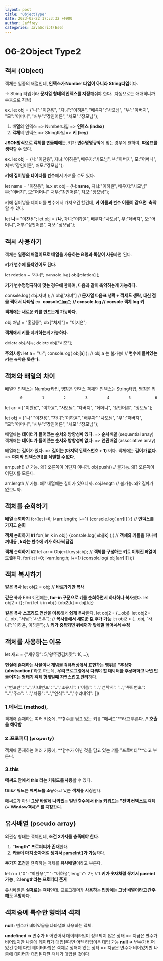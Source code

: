 ```yaml
---
layout: post
title: "ObjectType"
date: 2023-02-22 17:53:32 +0900
author: Jeffrey
categories: JavaScript(Es6)
---
```


# 06-2Object Type2

## **객체 (Object)**

객체는 일종의 배열인데, **인덱스가 Number 타입이 아니라 String타입**이다.

→ String 타입이라 **문자열 형태의 인덱스를 지정**해줘야 한다. (자동으로는 애매하니까 수동으로 지정)

ex. let obj = {"나":"이찬용", "자녀":"이하윤", "배우자":"사모님", "부":"아버지", "모":"어머니", "처부":"장인어른", "처모":"장모님"};

1. **배열**의 인덱스 => Number타입 => **인덱스 (index)**
2. **객체**의 인덱스 => String타입 => **키 (key)**

**JSON방식으로 객체를 만들때에는**, 키가 **변수명명규칙**에 맞는 경우에 한하여, **따옴표를 생략**할 수 있다.

ex. let obj = {나:"이찬용", 자녀:"이하윤", 배우자:"사모님", 부:"아버지", 모:"어머니", 처부:"장인어른", 처모:"장모님"};

**키에 집어넣을 데이터를 변수**에서 가져올 수도 있다.

let name = "이찬용";
le.x et obj = {**나:name,** 자녀:"이하윤", 배우자:"사모님", 부:"아버지", 모:"어머니", 처부:"장인어른", 처모:"장모님"};

키에 집어넣을 데이터를 변수에서 가져오긴 할건데, **키 이름과 변수 이름이 같으면, 축약**할 수 있다.

let **나** = "이찬용";
let obj = {**나**, 자녀:"이하윤", 배우자:"사모님", 부:"아버지", 모:"어머니", 처부:"장인어른", 처모:"장모님"};

## 객체 사용하기

객체는 **일종의 배열이므로 배열을 사용하는 요령과 똑같이 사용**하면 된다.

**키가 변수에 들어있어도 된다.**

let relation = "자녀";
console.log( obj[relation] );

**키가 변수명명규칙에 맞는 경우에 한하여, 다음과 같이 축약하는게 가능하다.**

console.log( obj.자녀 ); // obj["자녀"] // **문자열 따움표 생략 + 꺽세도 생략, 대신 점을 찍어서 나타냄**
ex. **console["log"](https://www.notion.so/06-2Object-Type2-e6c26f6739a142e8a67bd1e781bc71f9); // console.log // console 객체 log 키**

**객체에는 새로운 키를 만드는게 가능하다.**

obj.처남 = "홍길동";
obj["처제"] = "이지은";

**객체에서 키를 제거하는게 가능하다.**

delete obj.처부;
delete obj["처모"];

**주의사항:**
let a = "나";
console.log( obj[a] ); // obj.a 는 불가능! // **변수에 들어있는 키는 축약을 못한다.**

## **객체와 배열의 차이**

배열의 인덱스는 Number타입, 명칭은 인덱스
객체의 인덱스는 String타입, 명칭은 키

```
       0         1         2         3         4         5           6

```

let arr = ["이찬용", "이하윤", "사모님", "아버지", "어머니", "장인어른", "장모님"];

let obj = {"나":"이찬용", "자녀":"이하윤", "배우자":"사모님", "부":"아버지", "모":"어머니", "처부":"장인어른", "처모":"장모님"};

배열에는 **데이터가 들어있는 순서와 방향성이 있다**. => **순차배열** (sequential array)
객체에는 **데이터가 들어있는 순서와 방향성이 없다**. => **연관배열** (associative array)

배열에는 **길이가 있다.** => **길이는 (마지막 인덱스번호 + 1)** 이다.
객체에는 **길이가 없다**. => **마지막 인덱스(키)를 식별할 수 없다**.

arr.push() // 가능. 왜? 오른쪽이 어딘지 아니까.
obj.push() // 불가능. 왜? 오른쪽이 어딘지를 모른다.

arr.length // 가능. 왜? 배열에는 길이가 있으니까.
obj.length // 불가능. 왜? 길이가 없으니까.

## 객체를 순회하기

**배열 순회하기**
for(let i=0; i<arr.length; i+=1) {console.log( arr[i] );} // **인덱스를 가지고 순회**

**객체 순회하기 #1**
for( let k in obj ) {console.log( obj[**k**] );} // **객체의 키들을 하나씩 꺼내옴 , k라는 변수에 키가 하나씩 담김**

**객체 순회하기 #2**
let arr = Object.keys(obj); // **객체를 구성하는 키로 이뤄진 배열이 도출**된다.
for(let i=0; i<arr.length; i+=1) {console.log( obj[arr[i]] );}

## 객체 복사하기

**얕은 복사**
let obj2 = obj; // **바로가기만 복사**

**깊은 복사**
ES6 이전에는, **for-in 구문으로 키를 순회하면서 하나하나 복사**했다.
let obj2 = {};
for( let k in obj ) {obj2[k] = obj[k];}

**깊은 복사**
**스프레드 연산을 이용**해서 **쉽게 복사**한다.
let obj2 = {...obj};
let obj2 = {...obj, "처남":"차은우"}; // **복사를해서 새로운 값 추가 가능**
let obj2 = {...obj, "자녀":"이하윤, 이하준"}; // **키가 중복되면 뒤에꺼가 앞에껄 덮어써서 수정**

## 객체를 사용하는 이유

let 재고 = {"새우깡": 5,"왕뚜껑김치맛": 10,...};

**현실에 존재하는 사물이나 개념을 컴퓨터상에서 표현하는 행위**를 **"추상화(abstraction)**"라고 하는데,
**우리 프로그램에서 다뤄야 할 데이터를 추상화하고 나면 만들어지는 형태가 객체 형태일때 자연스럽고 편리**하다.

{"번호판": "..","차대번호": "..","소유자": {"이름": "..","연락처": "..","주민번호": "..","주소": "..","차종": "..","연식": "..","수리내역": []}

### 1.**메써드 (method),**

객체에 존재하는 여러 키중에, **함수를 담고 있는 키를 "메써드"**라고 부른다. // **호출을 해야함**

### 2.**프로퍼티 (property)**

객체에 존재하는 여러 키중에, **함수가 아닌 것을 담고 있는 키를 "프로퍼티"**라고 부른다.

### 3.this

**메써드 안에서 this 라는 키워드를 사용**할 수 있다.

**this키워드**는 **메써드를 소유**하고 있는 **객체를 지칭**한다.

메써드가 아닌 **그냥 바깥에 나와있는 일반 함수에서 this 키워드는 "전역 컨텍스트 객체 (= Window객체)" 를 지칭**한다.

## **유사배열 (pseudo array)**

외관상 형태는 객체인데, **조건 2가지를 충족해야 한다.**

1. **"length" 프로퍼티가 존재**한다.
2. **키들이 마치 숫자처럼 생겨서 parseInt()가 가능**하다.

**두가지 조건**을 만족하는 객체를 **유사배열**이라고 부른다.

let o = {"0": "이찬용","1": "이하윤",length": 2}; // 1.**키가 숫자처럼 생겨서 paseint가능** , 2.**length라는 프로퍼티 존재**

유사배열은 **실제로는 객체**인데, 프로그래머가 **사용하는 입장에는 그냥 배열이라고 간주해도 무방**하다.

## 객체중에 특수한 형태의 객체

**null** : 변수가 비어있음을 나타낼때 사용하는 객체.

**undefined** => 변수가 비어있어서 데이터타입이 정의되지 않은 상태 => 지금은 변수가 비어있지만 나중에 데이터가 대입된다면 어떤 타입이든 대입 가능
**null** => 변수가 비어있긴 한데 다만 데이터타입은 객체로 정해져 있는 상태 => 지금은 변수가 비어있지만 나중에 데이터가 대입된다면 객체가 대입될 것이다
